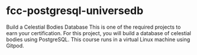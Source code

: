 # fcc-postgresql-universedb
Build a Celestial Bodies Database This is one of the required projects to earn your certification. For this project, you will build a database of celestial bodies using PostgreSQL.  This course runs in a virtual Linux machine using Gitpod. 
